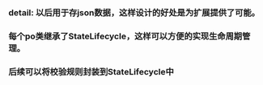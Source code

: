 ### detail: 以后用于存json数据，这样设计的好处是为扩展提供了可能。

### 每个po类继承了StateLifecycle，这样可以方便的实现生命周期管理。

### 后续可以将校验规则封装到StateLifecycle中
